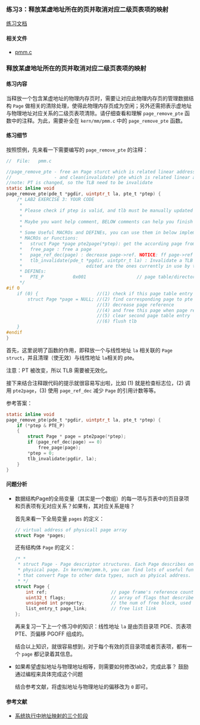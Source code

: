 ### 练习3：释放某虚地址所在的页并取消对应二级页表项的映射

[练习文档](https://chyyuu.gitbooks.io/ucore_os_docs/content/lab2/lab2_3_2_1_phymemlab_exercise.html)

#### 相关文件

* [pmm.c](/ucore/kern/mm/pmm_c.md)

### 释放某虚地址所在的页并取消对应二级页表项的映射

#### 练习内容

当释放一个包含某虚地址的物理内存页时，需要让对应此物理内存页的管理数据结构 `Page` 做相关的清除处理，使得此物理内存页成为空闲；另外还需把表示虚地址与物理地址对应关系的二级页表项清除。请仔细查看和理解 `page_remove_pte` 函数中的注释。为此，需要补全在 `kern/mm/pmm.c` 中的 `page_remove_pte` 函数。

#### 练习细节

按照惯例，先来看一下需要编写的 `page_remove_pte` 的注释：

```c
//	File:	pmm.c

//page_remove_pte - free an Page sturct which is related linear address la
//                - and clean(invalidate) pte which is related linear address la
//note: PT is changed, so the TLB need to be invalidate 
static inline void
page_remove_pte(pde_t *pgdir, uintptr_t la, pte_t *ptep) {
    /* LAB2 EXERCISE 3: YOUR CODE
     *
     * Please check if ptep is valid, and tlb must be manually updated if mapping is updated
     *
     * Maybe you want help comment, BELOW comments can help you finish the code
     *
     * Some Useful MACROs and DEFINEs, you can use them in below implementation.
     * MACROs or Functions:
     *   struct Page *page pte2page(*ptep): get the according page from the value of a ptep
     *   free_page : free a page
     *   page_ref_dec(page) : decrease page->ref. NOTICE: ff page->ref == 0 , then this page should be free.
     *   tlb_invalidate(pde_t *pgdir, uintptr_t la) : Invalidate a TLB entry, but only if the page tables being
     *                        edited are the ones currently in use by the processor.
     * DEFINEs:
     *   PTE_P           0x001                   // page table/directory entry flags bit : Present
     */
#if 0
    if (0) {                      //(1) check if this page table entry is present
        struct Page *page = NULL; //(2) find corresponding page to pte
                                  //(3) decrease page reference
                                  //(4) and free this page when page reference reachs 0
                                  //(5) clear second page table entry
                                  //(6) flush tlb
    }
#endif
}
```

首先，这里说明了函数的作用，即释放一个与线性地址 `la` 相关联的 `Page struct`，并且清理（使无效）与线性地址 `la`相关的 pte。

注意：PT 被改变，所以 TLB 需要被无效化。

接下来结合注释跟代码的提示就很容易写出啦，比如 (1) 就是检查标志位，(2) 调用 `pte2page`，(3) 使用 `page_ref_dec` 减少 `Page` 的引用计数等等。

参考答案：

```c
static inline void
page_remove_pte(pde_t *pgdir, uintptr_t la, pte_t *ptep) {
	if (*ptep & PTE_P)
	{
		struct Page * page = pte2page(*ptep);
		if (page_ref_dec(page) == 0)
			free_page(page);
		*ptep = 0;
		tlb_invalidate(pgdir, la);
	}
}
```

#### 问题分析

* 数据结构Page的全局变量（其实是一个数组）的每一项与页表中的页目录项和页表项有无对应关系？如果有，其对应关系是啥？

  首先来看一下全局变量 `pages` 的定义：

  ```c
  // virtual address of physicall page array
  struct Page *pages;
  ```

  还有结构体 `Page` 的定义：

  ```c
  /* *
   * struct Page - Page descriptor structures. Each Page describes one
   * physical page. In kern/mm/pmm.h, you can find lots of useful functions
   * that convert Page to other data types, such as phyical address.
   * */
  struct Page {
      int ref;                        // page frame's reference counter
      uint32_t flags;                 // array of flags that describe the status of the page frame
      unsigned int property;          // the num of free block, used in first fit pm manager
      list_entry_t page_link;         // free list link
  };
  ```

  再来复习一下上一个练习中的知识：线性地址 `la` 是由页目录项 PDE、页表项 PTE、页偏移 PGOFF 组成的。

  结合以上知识，就很容易想到，对于每个有效的页目录项或者页表项，都有一个 `page` 都记录着其信息。

* 如果希望虚拟地址与物理地址相等，则需要如何修改lab2，完成此事？ 鼓励通过编程来具体完成这个问题

  结合参考文献，将虚拟地址与物理地址的偏移改为 `0` 即可。

#### 参考文献

* [系统执行中地址映射的三个阶段](https://chyyuu.gitbooks.io/ucore_os_docs/content/lab2/lab2_3_3_5_4_maping_relations.html)

